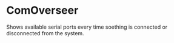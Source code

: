 # ComOverseer
Shows available serial ports every time soething is connected or disconnected from the system.

